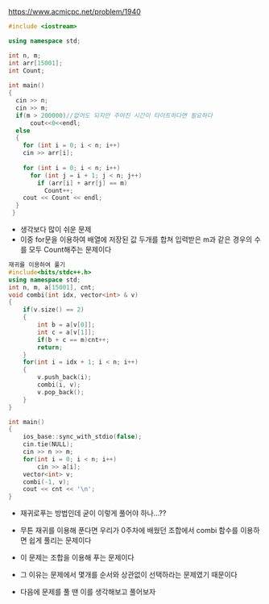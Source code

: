 https://www.acmicpc.net/problem/1940
```C++
#include <iostream>

using namespace std;

int n, m;
int arr[15001];
int Count;
  
int main()
{
  cin >> n;
  cin >> m;
  if(m > 200000)//없어도 되지만 주어진 시간이 타이트하다면 필요하다
	  cout<<0<<endl;
  else
  {
	for (int i = 0; i < n; i++)
    cin >> arr[i];
  
    for (int i = 0; i < n; i++)
      for (int j = i + 1; j < n; j++)
        if (arr[i] + arr[j] == m)
          Count++;
    cout << Count << endl;
  }
 }
```
- 생각보다 많이 쉬운 문제
- 이중 for문을 이용하여 배열에 저장된 값 두개를 합쳐 입력받은 m과 같은 경우의 수를 모두 Count해주는 문제이다
```C++
재귀를 이용하여 풀기
#include<bits/stdc++.h> 
using namespace std;     
int n, m, a[15001], cnt; 
void combi(int idx, vector<int> & v)
{
    if(v.size() == 2)
    {
        int b = a[v[0]];
        int c = a[v[1]];
        if(b + c == m)cnt++;
        return;
    }
    for(int i = idx + 1; i < n; i++)
    {
        v.push_back(i);
        combi(i, v);
        v.pop_back();
    }
}

int main() 
{
    ios_base::sync_with_stdio(false);
    cin.tie(NULL);
    cin >> n >> m;
    for(int i = 0; i < n; i++) 
	    cin >> a[i];  
    vector<int> v;
    combi(-1, v);    
    cout << cnt << '\n';
}
```
- 재귀로푸는 방법인데 굳이 이렇게 풀어야 하나...??
- 무튼 재귀를 이용해 푼다면 우리가 0주차에 배웠던 조합에서 combi 함수를 이용하면 쉽게 풀리는 문제이다


- 이 문제는 조합을 이용해 푸는 문제이다
- 그 이유는  문제에서 몇개를 순서와 상관없이 선택하라는 문제였기 때문이다
- 다음에 문제를 풀 땐 이를 생각해보고 풀어보자